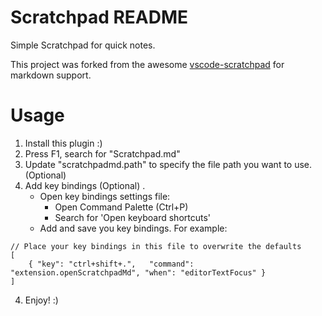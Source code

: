 # Scratchpad README

Simple Scratchpad for quick notes.

This project was forked from the awesome [vscode-scratchpad](https://github.com/awesomektvn/vscode-scratchpad) for markdown support.

# Usage
1. Install this plugin :)
2. Press F1, search for "Scratchpad.md"
3. Update "scratchpadmd.path" to specify the file path you want to use. (Optional)
3. Add key bindings (Optional) .
    - Open key bindings settings file:
        + Open Command Palette (Ctrl+P)
        + Search for 'Open keyboard shortcuts'
    - Add and save you key bindings. For example:
```
// Place your key bindings in this file to overwrite the defaults
[
    { "key": "ctrl+shift+.",   "command": "extension.openScratchpadMd", "when": "editorTextFocus" }
]
```
4. Enjoy! :)
